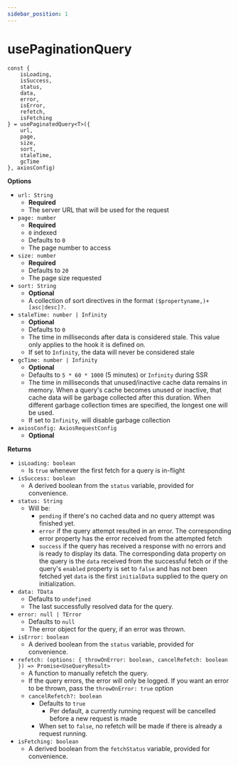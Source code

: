```yaml
---
sidebar_position: 1
---
```


# usePaginationQuery

```
const { 
    isLoading,
    isSuccess,
    status,
    data,
    error,
    isError,
    refetch,
    isFetching
} = usePaginatedQuery<T>({
    url,
    page,
    size,
    sort,
    staleTime,
    gcTime
}, axiosConfig)
```

**Options**
- `url: String`
    - **Required**
    - The server URL that will be used for the request
- `page: number`
    - **Required**
    - `0` indexed
    - Defaults to `0`
    - The page number to access
- `size: number`
    - **Required**
    - Defaults to `20`
    - The page size requested
- `sort: String`
    - **Optional**
    - A collection of sort directives in the format `($propertyname,)+[asc|desc]?.`
- `staleTime: number | Infinity`
    - **Optional**
    - Defaults to `0`
    - The time in milliseconds after data is considered stale. This value only applies to the hook it is defined on.
    - If set to `Infinity`, the data will never be considered stale
- `gcTime: number | Infinity`
    - **Optional**
    - Defaults to `5 * 60 * 1000` (5 minutes) or `Infinity` during SSR
    - The time in milliseconds that unused/inactive cache data remains in memory. When a query's cache becomes unused or inactive, that cache data will be garbage collected after this duration. When different garbage collection times are specified, the longest one will be used.
    - If set to `Infinity`, will disable garbage collection
- `axiosConfig: AxiosRequestConfig`
    - **Optional**

**Returns**
- `isLoading: boolean`
    - Is `true` whenever the first fetch for a query is in-flight
- `isSuccess: boolean`
    - A derived boolean from the `status` variable, provided for convenience.
- `status: String`
    - Will be:
        - `pending` if there's no cached data and no query attempt was finished yet.
        - `error` if the query attempt resulted in an error. The corresponding error property has the error received from the attempted fetch
        - `success` if the query has received a response with no errors and is ready to display its data. The corresponding data property on the query is the `data` received from the successful fetch or if the query's `enabled` property is set to `false` and has not been fetched yet `data` is the first `initialData` supplied to the query on initialization.
- `data: TData`
    - Defaults to `undefined`
    - The last successfully resolved data for the query.
- `error: null | TError`
    - Defaults to `null`
    - The error object for the query, if an error was thrown.
- `isError: boolean`
    - A derived boolean from the `status` variable, provided for convenience.
- `refetch: (options: { throwOnError: boolean, cancelRefetch: boolean }) => Promise<UseQueryResult>`
    - A function to manually refetch the query.
    - If the query errors, the error will only be logged. If you want an error to be thrown, pass the `throwOnError: true` option
    - `cancelRefetch?: boolean`
        - Defaults to `true`
            - Per default, a currently running request will be cancelled before a new request is made
        - When set to `false`, no refetch will be made if there is already a request running.
- `isFetching: boolean`
    - A derived boolean from the `fetchStatus` variable, provided for convenience.